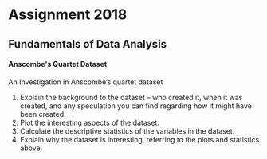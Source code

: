# Assignment 2018
## Fundamentals of Data Analysis


#### Anscombe's Quartet Dataset
An Investigation in Anscombe’s quartet dataset


1. Explain the background to the dataset – who created it, when it was created, and
any speculation you can find regarding how it might have been created.
2. Plot the interesting aspects of the dataset.
3.  Calculate the descriptive statistics of the variables in the dataset.
4.  Explain why the dataset is interesting, referring to the plots and statistics above.


